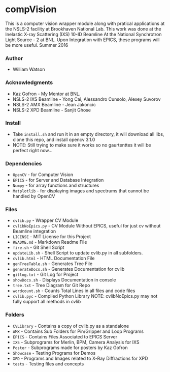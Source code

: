 # compVision #
This is a computer vision wrapper module along with pratical applications at the NSLS-2 facility at Brookhaven National Lab.
This work was done at the Inelastic X-ray Scattering (IXS) 10-ID Beamline At the National Synchrotron Light Source - 2 at BNL. Upon Integration with EPICS, these programs will be more useful.
Summer 2016

### Author ###
* William Watson

### Acknowledgments ###
* Kaz Gofron - My Mentor at BNL. 
* NSLS-2 IXS Beamline - Yong Cai, Alessandro Cunsolo, Alexey Suvorov
* NSLS-2 AMX Beamline - Jean Jakoncic
* NSLS-2 XPD Beamline - Sanjit Ghose

### Install ###
* Take `install.sh` and run it in an empty directory, it will download all libs, clone this repo, and install opencv 3.1.0
* NOTE: Still trying to make sure it works so no gaurtenttes it will be perfect right now...

### Dependencies ###
* `OpenCV` - for Computer Vision
* `EPICS` - for Server and Database Integration
* `Numpy` - for array functions and structures
* `Matplotlib` - for displaying images and spectrums that cannot be handled by OpenCV

### Files ###
* `cvlib.py` - Wrapper CV Module
* `cvlibNoEpics.py` - CV Module Without EPICS, useful for just cv without Beamline integration
* `LICENSE` - MIT License for this Project
* `README.md` - Markdown Readme File
* `fire.sh` - Git Shell Script
* `updateLib.sh` - Shell Script to update cvlib.py in all subfolders.
* `cvlib.html` - HTML Documentation File
* `genTreeTable.sh` - Generates Tree File
* `generateDocs.sh` - Generates Documentation for cvlib
* `gitlog.txt` - Git Log for Project
* `showDocs.sh` - Displays Documentation in console
* `tree.txt` - Tree Diagram for Git Repo
* `wordcount.sh` - Counts Total Lines in all files and code files
* `cvlib.pyc` - Compiled Python Library
NOTE: cvlibNoEpics.py may not fully support all methods in cvlib

### Folders ###
* `CVLibrary` - Contains a copy of cvlib.py as a standalone
* `AMX` - Contains Sub Folders for Pin/Gripper and Loop Programs
* `EPICS` - Contains Files Associated to EPICS Server
* `IXS` - Subprograms for Merlin, BPM, Camera Analysis for IXS
* `Poster` - Subprograms made for posters by Kaz Gofron
* `Showcase` - Testing Programs for Demos
* `XPD` - Programs and Images related to X-Ray Diffractions for XPD
* `tests` - Testing files and concepts
